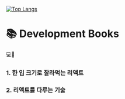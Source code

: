 [![Top Langs](https://github-readme-stats.vercel.app/api/top-langs/?username=kshksh723)](https://github.com/anuraghazra/github-readme-stats)
# 📚 Development Books

💻📖

### 1. 한 입 크기로 잘라먹는 리액트

### 2. 리액트를 다루는 기술
